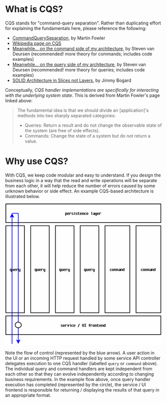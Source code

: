 # What is CQS?
CQS stands for "command-query separation".  Rather than duplicating effort for explaining the fundamentals here, please reference the following:
- [CommandQuerySeparation](http://martinfowler.com/bliki/CommandQuerySeparation.html), by Martin Fowler
- [Wikipedia page on CQS](https://en.wikipedia.org/wiki/Command%E2%80%93query_separation)
- [Meanwhile... on the command side of my architecture](https://cuttingedge.it/blogs/steven/pivot/entry.php?id=91), by Steven van Deursen (recommended! more theory for commands; includes code examples) 
- [Meanwhile... on the query side of my architecture](https://cuttingedge.it/blogs/steven/pivot/entry.php?id=92), by Steven van Deursen (recommended! more theory for queries; includes code examples)
- [SOLID Architecture in Slices not Layers](https://www.youtube.com/watch?v=wTd-VcJCs_M), by Jimmy Bogard

Conceptually, *CQS handler implementations are specifically for interacting with the underlying system state*.  This is derived from Martin Fowler's page linked above:
>The fundamental idea is that we should divide an [application]'s methods into two sharply separated categories:
>- Queries: Return a result and do not change the observable state of the system (are free of side effects).
>- Commands: Change the state of a system but do not return a value.

# Why use CQS?
With CQS, we keep code modular and easy to understand.  If you design the business logic in a way that the read and write operations will be separate from each other, it will help reduce the number of errors caused by some unknown behavior or side effect.  An example CQS-based architecture is illustrated below.

![example CQS architecture](images/CQS_architecture.png)

Note the flow of control (represented by the blue arrow).  A user action in the UI or an incoming HTTP request handled by some service API controller delegates execution to one CQS handler (labelled `query` or `command` above).  The individual query and command handlers are kept independent from each other so that they can evolve independently according to changing business requirements.  In the example flow above, once query handler execution has completed (represented by the circle), the service / UI frontend is responsible for returning / displaying the results of that query in an appropriate format.
